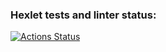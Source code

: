 ### Hexlet tests and linter status:
[![Actions Status](https://github.com/Nevaellend/php-project-45/workflows/hexlet-check/badge.svg)](https://github.com/Nevaellend/php-project-45/actions)